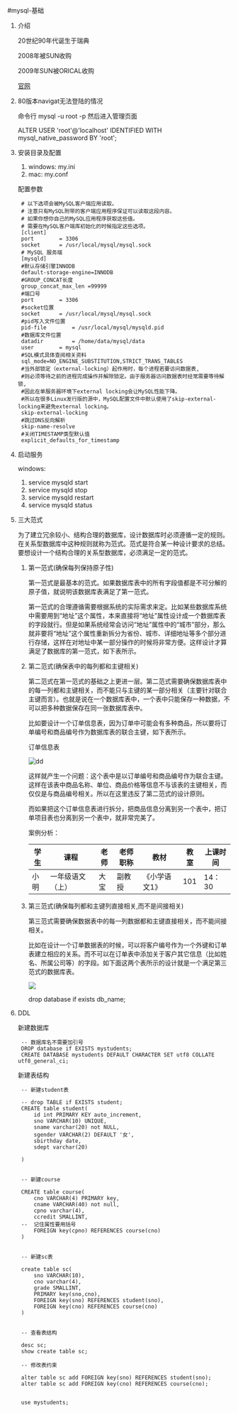#mysql-基础
1. 介绍

	20世纪90年代诞生于瑞典

	2008年被SUN收购
	
	2009年SUN被ORICAL收购
	
	[官网](http://dev.mysql.com/downloads/installer/)
2. 80版本navigat无法登陆的情况


	命令行 mysql -u root -p 然后进入管理页面
	
	ALTER USER 'root'@'localhost' IDENTIFIED WITH mysql_native_password BY 'root';
2. 安装目录及配置

	1. windows: my.ini
	2. mac: my.conf

	配置参数
		
		# 以下选项会被MySQL客户端应用读取。  
		# 注意只有MySQL附带的客户端应用程序保证可以读取这段内容。  
		# 如果你想你自己的MySQL应用程序获取这些值。  
		# 需要在MySQL客户端库初始化的时候指定这些选项。
		[client]
		port        = 3306
		socket      = /usr/local/mysql/mysql.sock
		# MySQL 服务端
		[mysqld]
		#默认存储引擎INNODB
		default-storage-engine=INNODB
		#GROUP_CONCAT长度
		group_concat_max_len =99999
		#端口号
		port        = 3306
		#socket位置
		socket      = /usr/local/mysql/mysql.sock 
		#pid写入文件位置
		pid-file        = /usr/local/mysql/mysqld.pid
		#数据库文件位置
		datadir         = /home/data/mysql/data
		user        = mysql
		#SQL模式具体查阅相关资料
		sql_mode=NO_ENGINE_SUBSTITUTION,STRICT_TRANS_TABLES
		#当外部锁定（external-locking）起作用时，每个进程若要访问数据表,
		#则必须等待之前的进程完成操作并解除锁定。由于服务器访问数据表时经常需要等待解锁,
		#因此在单服务器环境下external locking会让MySQL性能下降。
		#所以在很多Linux发行版的源中，MySQL配置文件中默认使用了skip-external-locking来避免external locking。
		skip-external-locking
		#跳过DNS反向解析
		skip-name-resolve
		#关闭TIMESTAMP类型默认值
		explicit_defaults_for_timestamp
3. 启动服务

	windows:
	
	1. service mysqld start
	2. service mysqld stop
	3. service mysqld restart
	4. service mysqld status
	
4. 三大范式

	为了建立冗余较小、结构合理的数据库，设计数据库时必须遵循一定的规则。在关系型数据库中这种规则就称为范式。范式是符合某一种设计要求的总结。要想设计一个结构合理的关系型数据库，必须满足一定的范式。
	
	1. 第一范式(确保每列保持原子性)

		第一范式是最基本的范式。如果数据库表中的所有字段值都是不可分解的原子值，就说明该数据库表满足了第一范式。
		
		第一范式的合理遵循需要根据系统的实际需求来定。比如某些数据库系统中需要用到“地址”这个属性，本来直接将“地址”属性设计成一个数据库表的字段就行。但是如果系统经常会访问“地址”属性中的“城市”部分，那么就非要将“地址”这个属性重新拆分为省份、城市、详细地址等多个部分进行存储，这样在对地址中某一部分操作的时候将非常方便。这样设计才算满足了数据库的第一范式，如下表所示。
	
	2. 第二范式(确保表中的每列都和主键相关)

		第二范式在第一范式的基础之上更进一层。第二范式需要确保数据库表中的每一列都和主键相关，而不能只与主键的某一部分相关（主要针对联合主键而言）。也就是说在一个数据库表中，一个表中只能保存一种数据，不可以把多种数据保存在同一张数据库表中。
		
		比如要设计一个订单信息表，因为订单中可能会有多种商品，所以要将订单编号和商品编号作为数据库表的联合主键，如下表所示。
		
		订单信息表

		![dd](https://pic002.cnblogs.com/images/2012/270324/2012040114063976.png)
		
		这样就产生一个问题：这个表中是以订单编号和商品编号作为联合主键。这样在该表中商品名称、单位、商品价格等信息不与该表的主键相关，而仅仅是与商品编号相关。所以在这里违反了第二范式的设计原则。

		而如果把这个订单信息表进行拆分，把商品信息分离到另一个表中，把订单项目表也分离到另一个表中，就非常完美了。
		
		案例分析：
		
		学生| 课程| 老师| 老师职称| 教材| 教室| 上课时间| 
		---|---|---|---|---|---|---|
		小明| 一年级语文（上）| 大宝| 副教授| 《小学语文1》| 101| 14：30| 

	3. 第三范式(确保每列都和主键列直接相关,而不是间接相关)

		第三范式需要确保数据表中的每一列数据都和主键直接相关，而不能间接相关。
		
		比如在设计一个订单数据表的时候，可以将客户编号作为一个外键和订单表建立相应的关系。而不可以在订单表中添加关于客户其它信息（比如姓名、所属公司等）的字段。如下面这两个表所示的设计就是一个满足第三范式的数据库表。
		
		![](https://pic002.cnblogs.com/images/2012/270324/2012040114105477.png)
		
		
		drop database if exists db_name;
		
4. DDL

	新建数据库
	
		-- 数据库名不需要加引号
		DROP database if EXISTS mystudents;
		CREATE DATABASE mystudents DEFAULT CHARACTER SET utf8 COLLATE utf8_general_ci;
		
	新建表结构
	
		-- 新建student表

		-- drop TABLE if EXISTS student;
		CREATE table student(
			id int PRIMARY KEY auto_increment,
			sno VARCHAR(10) UNIQUE,
			sname varchar(20) not NULL,
			sgender VARCHAR(2) DEFAULT '女',
			sbirthday date,
			sdept varchar(20)
		
		)
		
		
		-- 新建course
		
		CREATE table course(
			cno VARCHAR(4) PRIMARY key,
			cname VARCHAR(40) not null,
			cpno varchar(4),
			ccredit SMALLINT,
		-- 	记住属性要用括号
			FOREIGN key(cpno) REFERENCES course(cno)
		)
		
		
		-- 新建sc表
		
		create table sc(
			sno VARCHAR(10),
			cno varchar(4),
			grade SMALLINT,
			PRIMARY key(sno,cno),
			FOREIGN key(sno) REFERENCES student(sno),
			FOREIGN key(cno) REFERENCES course(cno)
		) 
		
		
		-- 查看表结构
		
		desc sc;
		show create table sc;
		
		-- 修改表约束
			
		alter table sc add FOREIGN key(sno) REFERENCES student(sno);
		alter table sc add FOREIGN key(cno) REFERENCES course(cno);
		
		
		use mystudents;


